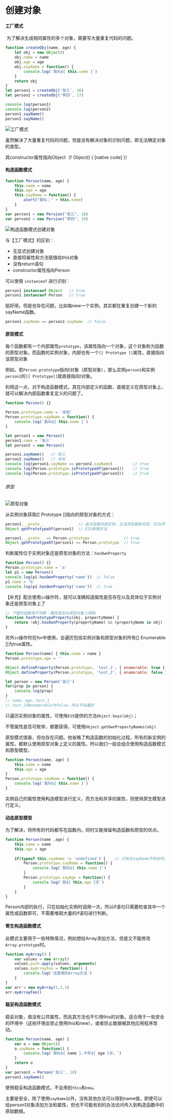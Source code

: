 # 创建对象





#### 工厂模式

​	为了解决生成相同属性的多个对象，需要写大量重复代码的问题。

```javascript
function createObj(name, age) {
    let obj = new Object()
    obj.name = name
    obj.age = age
    obj.sayName = function() {
        console.log(`我叫${ this.name }`)
    }
    return obj
}
let person1 = createObj('张三', 16)
let person2 = createObj('李四', 17)

console.log(person1)
console.log(person2)
person1.sayName()
person2.sayName()
```

![工厂模式](..\readme-imgs\工厂模式.png)

虽然解决了大量重复代码的问题，但是没有解决对象的识别问题，即无法确定对象的类型。

其constructor属性指向Object（f Object() { [native code] }）





#### 构造函数模式

```javascript
function Person(name, age) {
    this.name = name
    this.age = age
    this.sayName = function() {
        alert("我叫：" + this.name)
    }
}
var person1 = new Persion("张三", 18)
var person2 = new Persion("李四", 19)
```

![构造函数模式创建对象](..\readme-imgs\构造函数模式.png)

与【工厂模式】的区别：

- 无显式创建对象
- 直接将属性和方法赋值给this对象
- 没有return语句
- constructor属性指向Person

可以使用 `instanceof` 进行识别：

```javascript
person1 instanceof Object	// true
person1 instanceof Person	// true
```



挺好用，但是也存在问题，比如每new一个实例，其实都在重复创建一个新的sayName函数。

```javascript
person1.sayName == person2.sayName	// false
```





#### 原型模式

​	每个函数都有一个内部属性`prototype`，该属性指向一个对象，这个对象称为函数的原型对象。而函数的实例对象，内部也有一个`[[ Prototype ]]`属性，直接指向该原型对象

​	例如，若`Person.prototype`指向t对象（原型对象），那么实例`person1`和实例`person2`的`[[ Prototype]]`就直接指向t对象。

​	利用这一点，对于构造函数模式，其在内部定义的函数，直接定义在原型对象上，就可以解决内部函数重复定义的问题了。

```javascript
function Person() {}

Person.prototype.name = '未知'
Person.prototype.sayName = function() {
    console.log(`我叫${ this.name }`)
}

let person1 = new Person()
person1.name = '张三'
let person2 = new Person()

person1.sayName()	// 张三
person2.sayName()	// 未知
console.log(person1.sayName == person2.sayName)			// true
console.log(Person.prototype.isPrototypeOf(person1))	// true
console.log(Person.prototype.isPrototypeOf(person2))	// true
```

##### 

###### 原型

![原型对象](..\readme-imgs\原型对象.png)

从实例对象获取[[ Prototype ]]指向的原型对象的方式：

```javascript
person1.__proto__				// 由浏览器内部实现，主流浏览器有实现，IE似乎没有实现该属性
Object.getPrototypeOf(person1)	// ES5新增方法

person1.__proto__ == Person.prototype				// true
Object.getPrototypeOf(person1) == Person.prototype 	// true
```

判断属性位于实例对象还是原型对象的方法：`hasOwnProperty`

```javascript
function Person() {}
Person.prototype.name = 'a'
let p1 = new Person()
console.log(p1.hasOwnProperty('name'))	// false
p1.name = 'b'
console.log(p1.hasOwnProperty('name'))	// true
```

【补充】配合使用`in`操作符，就可以准确知道属性是否存在以及具体位于实例对象还是原型对象上了

```javascript
// 下面的函数用于判断：属性是否从原型对象上得到
function hasPrototypeProperty(obj, propertyName) {
    return !obj.hasOwnProperty(propertyName) && (propertyName in obj)
}
```

​	另外`in`操作符在for中使用，会遍历包括实例对象和原型对象的所有[[ Enumerable ]]为true属性。

```javascript
function Person(name) { this.name = name }
Person.prototype.age = ''

Object.defineProperty(Person.prototype, 'test_1', { enumerable: true })
Object.defineProperty(Person.prototype, 'test_2', { enumerable: false })

let person = new Person('张三')
for(prop in person) {
    console.log(prop)
}
// name、age、test_1
// test_2的enumerable为false，所以不会遍历
```

​	只遍历实例对象的属性，可使用`ES5`提供的方法`Object.keys(obj)`；

​	不管属性是否可枚举，都要获得，可使用`Object.getOwnPropertyNames(obj)`



​	原型模式很香，但也存在问题。他省略了构造函数的初始化过程，所有的新实例的属性，都默认使用原型对象上定义的属性。所以我们一般会组合使用构造函数模式和原型模型。

```javascript
function Person(name, age) {
    this.name = name
    this.age = age
}
Person.prototype.sayName = function() {
    console.log(`我叫${ this.name }`)
}
```

​	实例自己的属性使用构造模型进行定义，而方法和共享的属性，则使用原生模型进行定义。





#### 动态原型模型

​	为了解决，将所有的代码都写在函数内，同时又能保留构造函数和原型的优点。

```javascript
function Person(name ,age) {
    this.name = name
    this.age = age
    
    if(typeof this.sayName != 'undefined') {	// 只有在sayName不存在时，才进行方法的添加
        Person.prototype.sayName = function() {
            console.log(`我叫${ this.name }`)
        }
        Person.prototype.sayAge = function() {
            console.log(`我${ this.age }岁`)
        }
    }
}
```

​	Person内部的执行，只在初始化实例时调用一次，所以if语句只需要检查其中一个属性或函数即可，不需要堆砌大量的if语句进行判断。





#### 寄生构造函数模式

​	此模式主要用于一些特殊情况，例如想给Array添加方法，但是又不能修改`Array.prototype`时。

```javascript
function myArray() {
    var values = new Array()
    values.push.apply(values, arguments)
    values.myArrayFoo = function() {
        console.log('这是我的Array方法')
    }
}
var arr = new myArray(1,2,3)
arr.myArrayFoo()
```



#### 稳妥构造函数模式

​	稳妥对象，值没有公共属性，而且其方法也不引用this的对象。适合用于一些安全的环境中（这些环境会禁止使用this和new），或者防止数据被其他应用程序改动。

```javascript
function Person(name, age) {
    var o = new Object()
    o.sayName = function() {
        console.log(`我叫${ name },今年${ age }岁。`)
    }
    return o
}
var person1 = Person('张三', 18)
person1.sayName()
```

​	使用稳妥构造函数模式，不会用到`this`和`new`。

​	主要是安全，除了使用`sayName`以外，没有其他办法可以得到name值，即使可以给person1对象添加方法和属性，但也不可能有别的办法访问传入到构造函数中的原始数据。



























